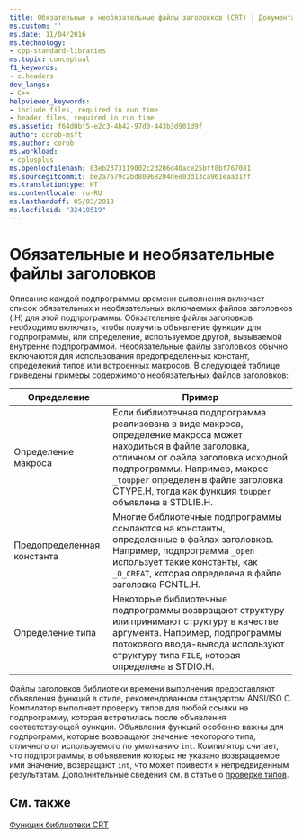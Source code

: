 ```yaml
---
title: Обязательные и необязательные файлы заголовков (CRT) | Документация Майкрософт
ms.custom: ''
ms.date: 11/04/2016
ms.technology:
- cpp-standard-libraries
ms.topic: conceptual
f1_keywords:
- c.headers
dev_langs:
- C++
helpviewer_keywords:
- include files, required in run time
- header files, required in run time
ms.assetid: f64d0bf5-e2c3-4b42-97d0-443b3d901d9f
author: corob-msft
ms.author: corob
ms.workload:
- cplusplus
ms.openlocfilehash: 83eb2373119002c2d206d40ace25bff8bf767081
ms.sourcegitcommit: be2a7679c2bd80968204dee03d13ca961eaa31ff
ms.translationtype: HT
ms.contentlocale: ru-RU
ms.lasthandoff: 05/03/2018
ms.locfileid: "32410519"
---
```

# <a name="required-and-optional-header-files"></a>Обязательные и необязательные файлы заголовков
Описание каждой подпрограммы времени выполнения включает список обязательных и необязательных включаемых файлов заголовков (.H) для этой подпрограммы. Обязательные файлы заголовков необходимо включать, чтобы получить объявление функции для подпрограммы, или определение, используемое другой, вызываемой внутренне подпрограммой. Необязательные файлы заголовков обычно включаются для использования предопределенных констант, определений типов или встроенных макросов. В следующей таблице приведены примеры содержимого необязательных файлов заголовков:  
  
|Определение|Пример|  
|----------------|-------------|  
|Определение макроса|Если библиотечная подпрограмма реализована в виде макроса, определение макроса может находиться в файле заголовка, отличном от файла заголовка исходной подпрограммы. Например, макрос `_toupper` определен в файле заголовка CTYPE.H, тогда как функция `toupper` объявлена в STDLIB.H.|  
|Предопределенная константа|Многие библиотечные подпрограммы ссылаются на константы, определенные в файлах заголовков. Например, подпрограмма `_open` использует такие константы, как `_O_CREAT`, которая определена в файле заголовка FCNTL.H.|  
|Определение типа|Некоторые библиотечные подпрограммы возвращают структуру или принимают структуру в качестве аргумента. Например, подпрограммы потокового ввода-вывода используют структуру типа `FILE`, которая определена в STDIO.H.|  
  
 Файлы заголовков библиотеки времени выполнения предоставляют объявления функций в стиле, рекомендованном стандартом ANSI/ISO С. Компилятор выполняет проверку типов для любой ссылки на подпрограмму, которая встретилась после объявления соответствующей функции. Объявления функций особенно важны для подпрограмм, которые возвращают значение некоторого типа, отличного от используемого по умолчанию `int`. Компилятор считает, что подпрограммы, в объявлении которых не указано возвращаемое ими значение, возвращают `int`, что может привести к непредвиденным результатам. Дополнительные сведения см. в статье о [проверке типов](../c-runtime-library/type-checking-crt.md).  
  
## <a name="see-also"></a>См. также  
 [Функции библиотеки CRT](../c-runtime-library/crt-library-features.md)